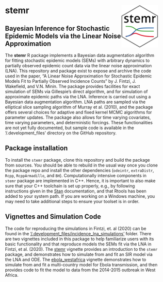 
<!-- README.md is generated from README.Rmd. Please edit that file -->

# stemr <img src="man/figures/logo.png" align="right" alt="" width="120" />

## Bayesian Inference for Stochastic Epidemic Models via the Linear Noise Approximation

The **stemr** R package implements a Bayesian data augmentation
algorithm for fitting stochastic epidemic models (SEMs) with arbitrary
dynamics to partially observed epidemic count data via the linear noise
approximation (LNA). This repository and package exist to expose and
archive the code used in the paper, “A Linear Noise Approximation for
Stochastic Epidemic Models Fit to Partially Observed Incidence Counts”
by J. Fintzi, J. Wakefield, and V.N. Minin. The package provides
facilities for exact simulation of SEMs via Gillespie’s direct
algorithm, and for simulation of approximate epidemic paths via the LNA.
Inference is carried out using a Bayesian data augmentation algorithm.
LNA paths are sampled via the elliptical slice sampling algorithm of
Murray et al. (2010), and the package offers several choices for
adaptive and fixed kernel MCMC algorithms for parameter updates. The
package also allows for time varying covariates, time varying
parameters, and deterministic forcings. These functionalities are not
yet fully documented, but sample code is available in the
‘/.development\_files’ directory on the GitHub repository.

## Package installation

To install the `stemr` package, clone this repository and build the
package from sources. You should be able to rebuild in the usual way
once you clone the package repo and install the other dependencies
(`odeintr`, `extraDistr`, `Rcpp`, `RcppArmadillo`, and `BH`).
Computationally intensive components in `stemr` package are implemented
in C++. Hence, it is important to also make sure that your C++ toolchain
is set up properly, e.g., by following instructions given in the
[Stan](https://github.com/stan-dev/rstan/wiki/RStan-Getting-Started)
documentation, and that Rtools has been added to your system path. If
you are working on a Windows machine, you may need to take additional
steps to ensure your toolset is in order.

## Vignettes and Simulation Code

The code for reproducing the simulations in Fintzi, et. al (2020) can be
found in the
[‘/.development\_files/incidence\_lna\_simulations’](https://github.com/fintzij/stemr/tree/master/.development_files/incidence_lna_simulations)
folder. There are two vignettes included in this package to help
familiarize users with its basic functionality and that reproduce models
the SEMs fit via the LNA in Fintzi, et al. (2020). The
[stemr](https://github.com/fintzij/stemr/blob/master/vignettes/stemr.Rmd)
vignette provides an introduction to the `stemr` package, and
demonstrates how to simulate from and fit an SIR model via the LNA and
ODE. The
[ebola\_westafrica](https://github.com/fintzij/stemr/blob/master/vignettes/ebola_westafrica.Rmd)
vignette demonstrates how to simulate from and fit a multi-country model
for Ebola transmission, and then provides code to fit the model to data
from the 2014-2015 outbreak in West Africa.
